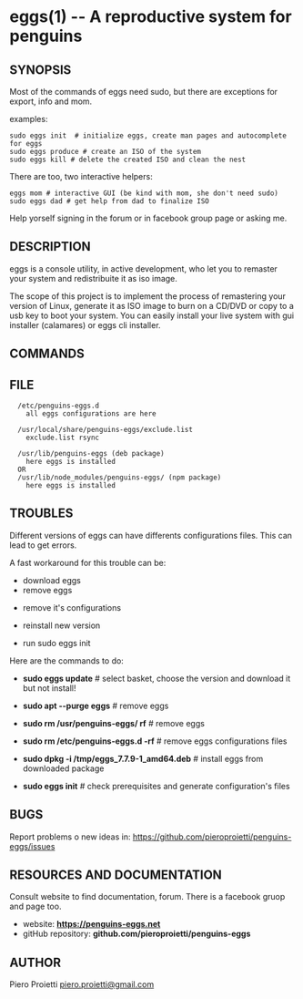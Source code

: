 eggs(1) -- A reproductive system for penguins
=============================================

<!-- toc -->

<!-- tocstop -->

## SYNOPSIS

<!-- usage -->

<!-- usagestop -->

Most of the commands of eggs need sudo, but there are exceptions for export, info and mom.

examples:

```
sudo eggs init  # initialize eggs, create man pages and autocomplete for eggs
sudo eggs produce # create an ISO of the system
sudo eggs kill # delete the created ISO and clean the nest
```
There are too, two interactive helpers:

```
eggs mom # interactive GUI (be kind with mom, she don't need sudo)
sudo eggs dad # get help from dad to finalize ISO
```

Help yorself signing in the forum or in facebook group page or asking me.

## DESCRIPTION

eggs is a console utility, in active development, who let you to remaster your system and redistribuite it as iso image.

The scope of this project is to implement the process of remastering your version of Linux, generate it as ISO image to burn on a CD/DVD or copy to a usb key to boot your system. You can easily install your live system with gui installer (calamares)  or eggs cli installer.

## COMMANDS

<!-- commands -->

<!-- commandsstop -->

## FILE
      /etc/penguins-eggs.d
        all eggs configurations are here

      /usr/local/share/penguins-eggs/exclude.list
        exclude.list rsync

      /usr/lib/penguins-eggs (deb package)
        here eggs is installed
      OR
      /usr/lib/node_modules/penguins-eggs/ (npm package)
        here eggs is installed


## TROUBLES
Different versions of eggs can have differents configurations files. This can lead to get errors. 

A fast workaround for this trouble can be:

* download eggs
* remove eggs
+ remove it's configurations
* reinstall new version
+ run sudo eggs init

Here are the commands to do:

* **sudo eggs update** # select basket, choose the version and download it but not install!

* **sudo apt --purge eggs** # remove eggs

* **sudo rm /usr/penguins-eggs/ rf** # remove eggs 

* **sudo rm /etc/penguins-eggs.d -rf** # remove eggs configurations files

* **sudo dpkg -i /tmp/eggs_7.7.9-1_amd64.deb** # install eggs from downloaded package

* **sudo eggs init** # check prerequisites and generate configuration's files

## BUGS

Report problems o new ideas in: <https://github.com/pieroproietti/penguins-eggs/issues>

## RESOURCES AND DOCUMENTATION
Consult website to find  documentation, forum. There is a facebook gruop and page too.

* website: **https://penguins-eggs.net**
* gitHub repository: **github.com/pieroproietti/penguins-eggs**

## AUTHOR

Piero Proietti <piero.proietti@gmail.com>
